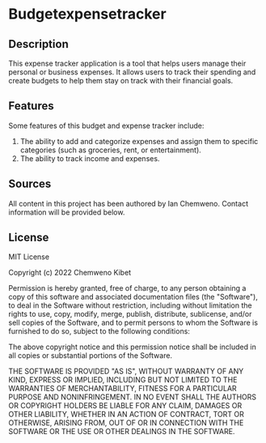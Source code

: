 # Budgetexpensetracker

## Description
This expense tracker application is a tool that helps users manage their personal or business expenses. It allows users to track their spending and create budgets to help them stay on track with their financial goals.

## Features
Some features of this budget and expense tracker include:
1. The ability to add and categorize expenses and assign them to specific categories (such as groceries, rent, or entertainment).
2. The ability to track income and expenses.

## Sources

All content in this project has been authored by Ian Chemweno. 
Contact information will be provided below.

## License
MIT License

Copyright (c) 2022 Chemweno Kibet

Permission is hereby granted, free of charge, to any person obtaining a copy
of this software and associated documentation files (the "Software"), to deal
in the Software without restriction, including without limitation the rights
to use, copy, modify, merge, publish, distribute, sublicense, and/or sell
copies of the Software, and to permit persons to whom the Software is
furnished to do so, subject to the following conditions:

The above copyright notice and this permission notice shall be included in all
copies or substantial portions of the Software.

THE SOFTWARE IS PROVIDED "AS IS", WITHOUT WARRANTY OF ANY KIND, EXPRESS OR
IMPLIED, INCLUDING BUT NOT LIMITED TO THE WARRANTIES OF MERCHANTABILITY,
FITNESS FOR A PARTICULAR PURPOSE AND NONINFRINGEMENT. IN NO EVENT SHALL THE
AUTHORS OR COPYRIGHT HOLDERS BE LIABLE FOR ANY CLAIM, DAMAGES OR OTHER
LIABILITY, WHETHER IN AN ACTION OF CONTRACT, TORT OR OTHERWISE, ARISING FROM,
OUT OF OR IN CONNECTION WITH THE SOFTWARE OR THE USE OR OTHER DEALINGS IN THE
SOFTWARE.

